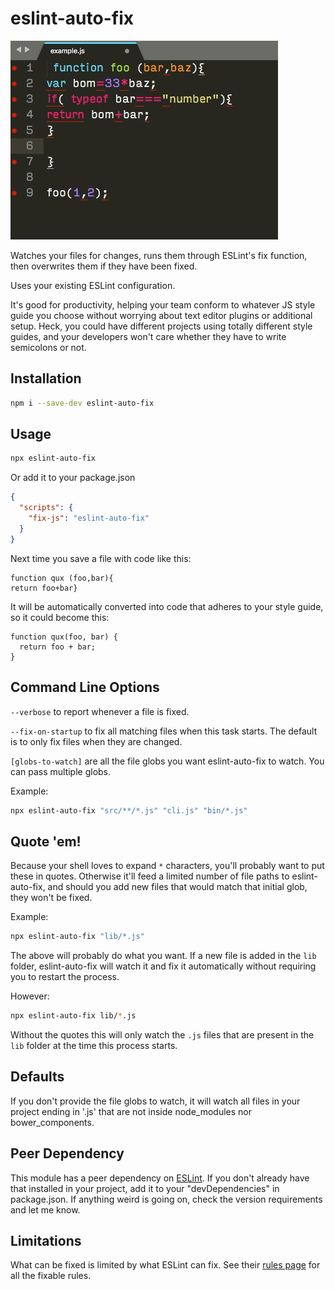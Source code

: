 # eslint-auto-fix

![example usage with a text editor](https://raw.githubusercontent.com/Pilatch/eslint-auto-fix/master/readme-stuff/text-editor-example.png)

Watches your files for changes, runs them through ESLint's fix function, then overwrites them if they have been fixed.

Uses your existing ESLint configuration.

It's good for productivity, helping your team conform to whatever JS style guide you choose without worrying about text editor plugins or additional setup. Heck, you could have different projects using totally different style guides, and your developers won't care whether they have to write semicolons or not.

## Installation

```bash
npm i --save-dev eslint-auto-fix
```

## Usage

```bash
npx eslint-auto-fix
```

Or add it to your package.json

```json
{
  "scripts": {
    "fix-js": "eslint-auto-fix"
  }
}
```

Next time you save a file with code like this:

    function qux (foo,bar){
    return foo+bar}

It will be automatically converted into code that adheres to your style guide, so it could become this:

    function qux(foo, bar) {
      return foo + bar;
    }

## Command Line Options

`--verbose` to report whenever a file is fixed.

`--fix-on-startup` to fix all matching files when this task starts. The default is to only fix files when they are changed.

`[globs-to-watch]` are all the file globs you want eslint-auto-fix to watch. You can pass multiple globs.

Example:

```bash
npx eslint-auto-fix "src/**/*.js" "cli.js" "bin/*.js"
```

## Quote 'em!

Because your shell loves to expand `*` characters, you'll probably want to put these in quotes. Otherwise it'll feed a limited number of file paths to eslint-auto-fix, and should you add new files that would match that initial glob, they won't be fixed.

Example:

```bash
npx eslint-auto-fix "lib/*.js"
```

The above will probably do what you want. If a new file is added in the `lib` folder, eslint-auto-fix will watch it and fix it automatically without requiring you to restart the process.

However:

```bash
npx eslint-auto-fix lib/*.js
```

Without the quotes this will only watch the `.js` files that are present in the `lib` folder at the time this process starts.

## Defaults

If you don't provide the file globs to watch, it will watch all files in your project ending in '.js' that are not inside node_modules nor bower_components.

## Peer Dependency

This module has a peer dependency on [ESLint](https://www.npmjs.com/package/gulp-eslint). If you don't already have that installed in your project, add it to your "devDependencies" in package.json. If anything weird is going on, check the version requirements and let me know.

## Limitations

What can be fixed is limited by what ESLint can fix. See their [rules page](https://eslint.org/docs/rules/) for all the fixable rules.
